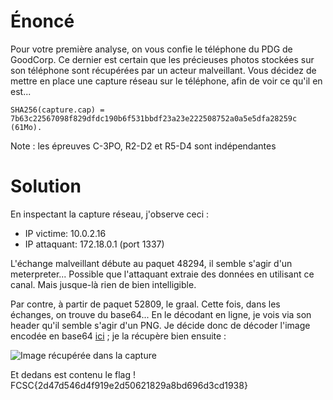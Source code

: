# Énoncé

Pour votre première analyse, on vous confie le téléphone du PDG de GoodCorp.
Ce dernier est certain que les précieuses photos stockées sur son téléphone sont récupérées par un acteur malveillant.
Vous décidez de mettre en place une capture réseau sur le téléphone, afin de voir ce qu'il en est...

`SHA256(capture.cap) = 7b63c22567098f829dfdc190b6f531bbdf23a23e222508752a0a5e5dfa28259c (61Mo).`

Note : les épreuves C-3PO, R2-D2 et R5-D4 sont indépendantes

# Solution

En inspectant la capture réseau, j'observe ceci :
- IP victime:   10.0.2.16
- IP attaquant: 172.18.0.1 (port 1337)

L'échange malveillant débute au paquet 48294, il semble s'agir d'un meterpreter... Possible que l'attaquant extraie des données en utilisant ce canal. Mais jusque-là rien de bien intelligible.

Par contre, à partir de paquet 52809, le graal.
Cette fois, dans les échanges, on trouve du base64... En le décodant en ligne, je vois via son header qu'il semble s'agir d'un PNG.
Je décide donc de décoder l'image encodée en base64 [ici](https://codebeautify.org/base64-to-image-converter) ; je la récupère bien ensuite :

![Image récupérée dans la capture](./img/flag.png)

Et dedans est contenu le flag !
FCSC{2d47d546d4f919e2d50621829a8bd696d3cd1938}